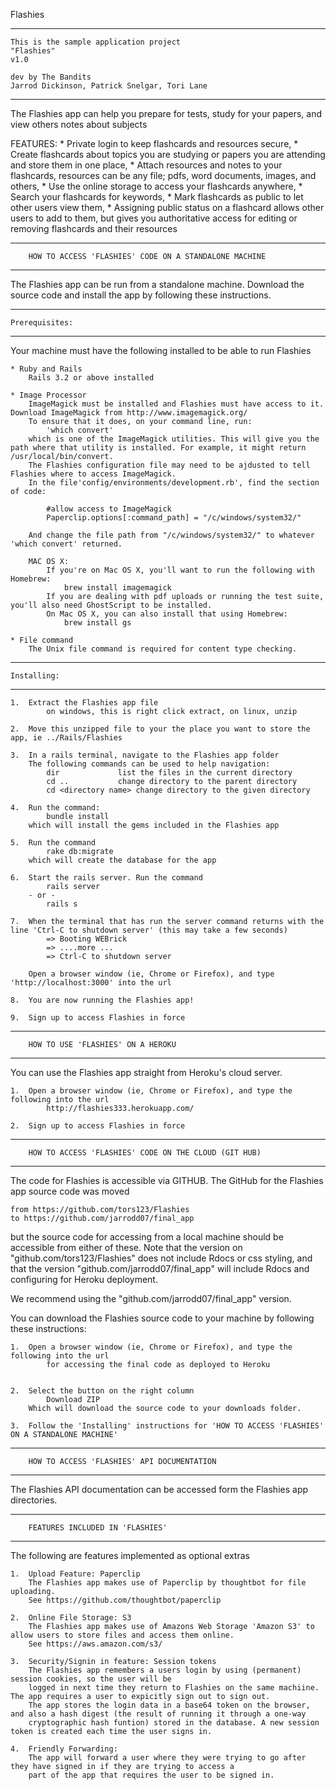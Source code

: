 Flashies
*****************************************************************************
	This is the sample application project
	"Flashies"
	v1.0
	
	dev by The Bandits
	Jarrod Dickinson, Patrick Snelgar, Tori Lane
*****************************************************************************
The Flashies app can help you prepare for tests, study for your papers, and view others notes about subjects

FEATURES:
	* Private login to keep flashcards and resources secure,
	* Create flashcards about topics you are studying or papers you are attending and store them in one place,
	* Attach resources and notes to your flashcards, resources can be any file; pdfs, word documents, images, and others,
	* Use the online storage to access your flashcards anywhere,
	* Search your flashcards for keywords,
	* Mark flashcards as public to let other users view them,
	* Assigning public status on a flashcard allows other users to add to them, but gives you authoritative access for 
	  editing or removing flashcards and their resources


****************************************************************
		HOW TO ACCESS 'FLASHIES' CODE ON A STANDALONE MACHINE
****************************************************************
The Flashies app can be run from a standalone machine. Download the source code and install the app by 
following these instructions.

----------------------------
	Prerequisites:
----------------------------
Your machine must have the following installed to be able to run Flashies

	* Ruby and Rails
		Rails 3.2 or above installed

	* Image Processor
		ImageMagick must be installed and Flashies must have access to it. Download ImageMagick from http://www.imagemagick.org/ 
		To ensure that it does, on your command line, run: 
			'which convert' 
		which is one of the ImageMagick utilities. This will give you the path where that utility is installed. For example, it might return /usr/local/bin/convert.
		The Flashies configuration file may need to be ajdusted to tell Flashies where to access ImageMagick. 
		In the file'config/environments/development.rb', find the section of code:

			#allow access to ImageMagick
  			Paperclip.options[:command_path] = "/c/windows/system32/"

		And change the file path from "/c/windows/system32/" to whatever 'which convert' returned.
		
		MAC OS X:
			If you're on Mac OS X, you'll want to run the following with Homebrew:
				brew install imagemagick
			If you are dealing with pdf uploads or running the test suite, you'll also need GhostScript to be installed. 
			On Mac OS X, you can also install that using Homebrew:
				brew install gs
				
	* File command
		The Unix file command is required for content type checking.

----------------------------
	Installing:
----------------------------

	1. 	Extract the Flashies app file
			on windows, this is right click extract, on linux, unzip

	2. 	Move this unzipped file to your the place you want to store the app, ie ../Rails/Flashies

	3. 	In a rails terminal, navigate to the Flashies app folder
	   	The following commands can be used to help navigation:
			dir 			list the files in the current directory
			cd ..			change directory to the parent directory
			cd <directory name>	change directory to the given directory

	4. 	Run the command:
			bundle install
	   	which will install the gems included in the Flashies app

	5. 	Run the command 
			rake db:migrate
	   	which will create the database for the app
	
	6. 	Start the rails server. Run the command
			rails server
		- or -
			rails s

	7. 	When the terminal that has run the server command returns with the line 'Ctrl-C to shutdown server' (this may take a few seconds)
			=> Booting WEBrick
			=> ....more ...
			=> Ctrl-C to shutdown server

	   	Open a browser window (ie, Chrome or Firefox), and type 'http://localhost:3000' into the url

	8. 	You are now running the Flashies app!
 
	9. 	Sign up to access Flashies in force


****************************************************************
		HOW TO USE 'FLASHIES' ON A HEROKU
****************************************************************
You can use the Flashies app straight from Heroku's cloud server.

	1. 	Open a browser window (ie, Chrome or Firefox), and type the following into the url
			http://flashies333.herokuapp.com/

	2. 	Sign up to access Flashies in force
	
	
****************************************************************
		HOW TO ACCESS 'FLASHIES' CODE ON THE CLOUD (GIT HUB)
****************************************************************
The code for Flashies is accessible via GITHUB. 
The GitHub for the Flashies app source code was moved 

	from https://github.com/tors123/Flashies 
	to https://github.com/jarrodd07/final_app
	
but the source code for accessing from a local machine should be accessible from either of these.
Note that the version on "github.com/tors123/Flashies" does not include Rdocs or css styling,
and that the version "github.com/jarrodd07/final_app" will include Rdocs and configuring for Heroku deployment.

We recommend using the "github.com/jarrodd07/final_app" version.

You can download the Flashies source code to your machine by following these instructions:

	1. 	Open a browser window (ie, Chrome or Firefox), and type the following into the url
			for accessing the final code as deployed to Heroku
			

	2. 	Select the button on the right column	
			Download ZIP
		Which will download the source code to your downloads folder.
	
	3. 	Follow the 'Installing' instructions for 'HOW TO ACCESS 'FLASHIES' ON A STANDALONE MACHINE'
		
		
****************************************************************
		HOW TO ACCESS 'FLASHIES' API DOCUMENTATION
****************************************************************
The Flashies API documentation can be accessed form the Flashies app directories.



****************************************************************
		FEATURES INCLUDED IN 'FLASHIES'
****************************************************************
The following are features implemented as optional extras

	1.	Upload Feature: Paperclip
		The Flashies app makes use of Paperclip by thoughtbot for file uploading.
		See https://github.com/thoughtbot/paperclip
		
	2. 	Online File Storage: S3
		The Flashies app makes use of Amazons Web Storage 'Amazon S3' to allow users to store files and access them online.
		See https://aws.amazon.com/s3/
		
	3. 	Security/Signin in feature: Session tokens
		The Flashies app remembers a users login by using (permanent) session cookies, so the user will be 
		logged in next time they return to Flashies on the same machiine. The app requires a user to expicitly sign out to sign out. 
		The app stores the login data in a base64 token on the browser, and also a hash digest (the result of running it through a one-way 
		cryptographic hash funtion) stored in the database. A new session token is created each time the user signs in.
		
	4.	Friendly Forwarding: 
		The app will forward a user where they were trying to go after they have signed in if they are trying to access a 
		part of the app that requires the user to be signed in.
		
